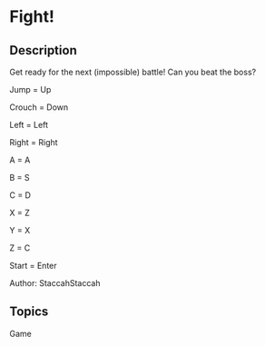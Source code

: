 # Fight!

## Description

Get ready for the next (impossible) battle! Can you beat the boss?

Jump = Up

Crouch = Down

Left = Left

Right = Right

A = A

B = S

C = D

X = Z

Y = X

Z = C

Start = Enter

Author: StaccahStaccah

## Topics

Game
